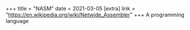 +++
title = "NASM"
date = 2021-03-05
[extra]
link = "https://en.wikipedia.org/wiki/Netwide_Assembler"
+++
A programming language

